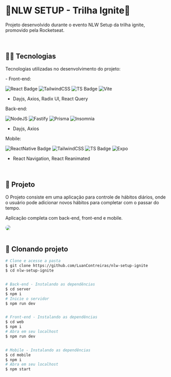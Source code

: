 <h1>
  🚀NLW SETUP - Trilha Ignite🚀
</h1>

<p>
  Projeto desenvolvido durante o evento NLW Setup da trilha ignite, promovido pela Rocketseat.
</p>
<br>
<h2>
  👩‍💻 Tecnologias
</h2>
<p>
  Tecnologias utilizadas no desenvolvimento do projeto:
</p>


<p> - Front-end:</p>

   ![React Badge](https://img.shields.io/badge/React-20232A?style=for-the-badge&logo=react&logoColor=61DAFB)
   ![TailwindCSS](https://img.shields.io/badge/tailwindcss-%2338B2AC.svg?style=for-the-badge&logo=tailwind-css&logoColor=white)
   ![TS Badge](https://img.shields.io/badge/TypeScript-007ACC?style=for-the-badge&logo=typescript&logoColor=white)
   ![Vite](https://img.shields.io/badge/vite-%23646CFF.svg?style=for-the-badge&logo=vite&logoColor=white)
   
  - Dayjs, Axios, Radix UI, React Query
  
<p>Back-end:</p>

   ![NodeJS](https://img.shields.io/badge/Node.js-339933?style=for-the-badge&logo=nodedotjs&logoColor=white)
   ![Fastify](https://img.shields.io/badge/fastify-%23000000.svg?style=for-the-badge&logo=fastify&logoColor=white)
   ![Prisma](https://img.shields.io/badge/Prisma-3982CE?style=for-the-badge&logo=Prisma&logoColor=white/>)
   ![Insomnia](https://img.shields.io/badge/Insomnia-black?style=for-the-badge&logo=insomnia&logoColor=5849BE)
  
  - Dayjs, Axios
  
   

<p>Mobile:</p>

  ![ReactNative Badge](https://img.shields.io/badge/React_Native-20232A?style=for-the-badge&logo=react&logoColor=61DAFB)
  ![TailwindCSS](https://img.shields.io/badge/tailwindcss-%2338B2AC.svg?style=for-the-badge&logo=tailwind-css&logoColor=white)
  ![TS Badge](https://img.shields.io/badge/TypeScript-007ACC?style=for-the-badge&logo=typescript&logoColor=white)
  ![Expo](https://img.shields.io/badge/expo-1C1E24?style=for-the-badge&logo=expo&logoColor=#D04A37)

- React Navigation, React Reanimated

   
<br>
<h2>
  📱 Projeto
</h2>
<p>
  O Projeto consiste em uma aplicação para controle de hábitos diários, onde o usuário pode adicionar novos hábitos para completar com o passar do tempo.

Aplicação completa com back-end, front-end e mobile.

</p>

<img  style="border-radius: 20px;" src="./.github/Cover.png">
<br>
<br>

## 🐑 Clonando projeto

```bash
# Clone e acesse a pasta
$ git clone https://github.com/LuanContreiras/nlw-setup-ignite 
$ cd nlw-setup-ignite


# Back-end - Instalando as dependências
$ cd server
$ npm i
# Inicie o servidor
$ npm run dev


# Front-end - Instalando as dependências
$ cd web
$ npm i
# Abra em seu localhost
$ npm run dev


# Mobile - Instalando as dependências
$ cd mobile
$ npm i
# Abra em seu localhost
$ npm start
```




